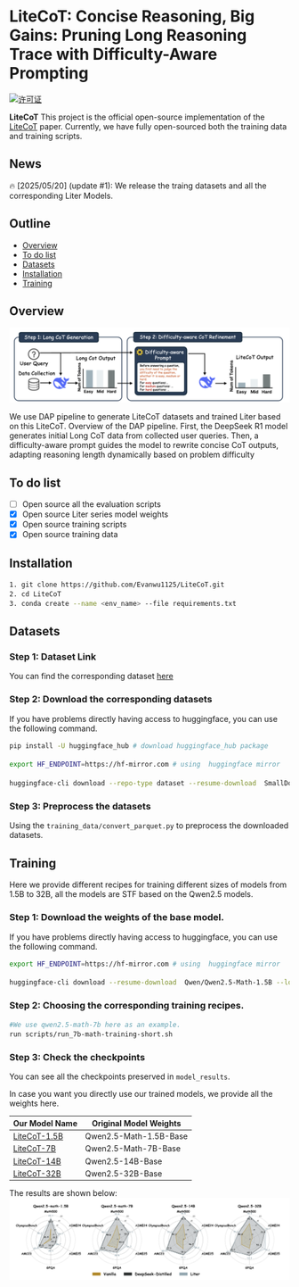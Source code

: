 # LiteCoT: Concise Reasoning, Big Gains: Pruning Long Reasoning Trace with Difficulty-Aware Prompting

[![许可证](https://img.shields.io/badge/许可证-Apache%202.0-blue.svg)](https://github.com/huggingface/open-r1/blob/main/LICENSE)

**LiteCoT** This project is the official open-source implementation of the [LiteCoT]() paper. Currently, we have fully open-sourced both the training data and training scripts.

## News

🔥 [2025/05/20] (update #1): We release the traing datasets and all the corresponding Liter Models.

## Outline

* [Overview](#Overview)
* [To do list](#TODO)
* [Datasets](#Datasets)
* [Installation](#Installation)
* [Training](#Training)


## Overview

![Alt text](assets/teaserfigure.png)

We use DAP pipeline to generate LiteCoT datasets and trained Liter based on this LiteCoT.
Overview of the DAP pipeline. First, the DeepSeek R1 model generates initial Long CoT
data from collected user queries. Then, a difficulty-aware prompt guides the model to rewrite concise
CoT outputs, adapting reasoning length dynamically based on problem difficulty


## To do list

- [ ] Open source all the evaluation scripts
- [x] Open source Liter series model weights
- [x] Open source training scripts
- [x] Open source training data

## Installation

```bash
1. git clone https://github.com/Evanwu1125/LiteCoT.git
2. cd LiteCoT
3. conda create --name <env_name> --file requirements.txt
```

## Datasets

### Step 1: Dataset Link
You can find the corresponding dataset [here](https://huggingface.co/datasets/SmallDoge/SmallThoughts)

### Step 2: Download the corresponding datasets

If you have problems directly having access to huggingface, you can use the following command.
```bash
pip install -U huggingface_hub # download huggingface_hub package

export HF_ENDPOINT=https://hf-mirror.com # using  huggingface mirror

huggingface-cli download --repo-type dataset --resume-download  SmallDoge/SmallThoughts --local-dir /path/to/your/dir # terminal download command

```
### Step 3: Preprocess the datasets

Using the ```training_data/convert_parquet.py``` to preprocess the downloaded datasets.

## Training
Here we provide different recipes for training different sizes of models from 1.5B to 32B, all the models are STF based on the Qwen2.5 models.

### Step 1: Download the weights of the base model.

  
If you have problems directly having access to huggingface, you can use the following command.
```bash
export HF_ENDPOINT=https://hf-mirror.com # using  huggingface mirror

huggingface-cli download --resume-download  Qwen/Qwen2.5-Math-1.5B --local-dir model_results/qwen2.5-math-1.5b # terminal download command

```

### Step 2: Choosing the corresponding training recipes.
```bash
#We use qwen2.5-math-7b here as an example.
run scripts/run_7b-math-training-short.sh
```

### Step 3: Check the checkpoints

You can see all the checkpoints preserved in ```model_results```.


In case you want you directly use our trained models, we provide all the weights here.

| Our Model Name | Original Model Weights |
|----------------|------------------------|
| [LiteCoT-1.5B](Evanwu50020/qwen2.5-1.5b-math-shortcot-100k) | Qwen2.5-Math-1.5B-Base |
| [LiteCoT-7B](Evanwu50020/qwen2.5-7b-math-shortcot-100k) | Qwen2.5-Math-7B-Base |
| [LiteCoT-14B](SmallDoge/Qwen2.5-14B-shortcot-100k) | Qwen2.5-14B-Base |
| [LiteCoT-32B](SmallDoge/Qwen2.5-32B-shortcot-100k) | Qwen2.5-32B-Base | 
            
The results are shown below:
![Alt text](assets/scatter_short_vs_ds.png)

            
            
            
            
            
            
            
            
            
            
            
          
